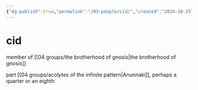 ```yaml
---
{"dg-publish":true,"permalink":"/03-people/cid/","created":"2024-10-25T12:33:03.253-05:00","updated":"2024-11-19T11:11:15.732-06:00"}
---
```


# cid
member of [[04 groups/the brotherhood of gnosis\|the brotherhood of gnosis]]

part [[04 groups/acolytes of the infinite pattern\|Anunnaki]], perhaps a quarter or an eighth